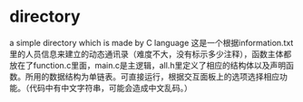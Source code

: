 # directory
a simple directory which is made by C language
这是一个根据information.txt里的人员信息来建立的动态通讯录（难度不大，没有标示多少注释），函数主体都放在了function.c里面，main.c是主逻辑，all.h里定义了相应的结构体以及声明函数。所用的数据结构为单链表。可直接运行，根据交互面板上的选项选择相应功能。（代码中有中文字符串，可能会造成中文乱码。）
